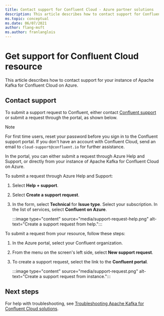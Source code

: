 ```yaml
---
title: Contact support for Confluent Cloud - Azure partner solutions
description: This article describes how to contact support for Confluent Cloud on the Azure portal.
ms.topic: conceptual
ms.date: 06/07/2021
author: flang-msft
ms.author: franlanglois
---
```


# Get support for Confluent Cloud resource

This article describes how to contact support for your instance of Apache Kafka for Confluent Cloud on Azure.

## Contact support

To submit a support request to Confluent, either contact [Confluent support](https://support.confluent.io) or submit a request through the portal, as shown below.

> [!NOTE]
> For first time users, reset your password before you sign in to the Confluent support portal. If you don't have an account with Confluent Cloud, send an email to `cloud-support@confluent.io` for further assistance.

In the portal, you can either submit a request through Azure Help and Support, or directly from your instance of Apache Kafka for Confluent Cloud on Azure.

To submit a request through Azure Help and Support:

1. Select **Help + support**.
1. Select **Create a support request**.
1. In the form, select **Technical** for **Issue type**. Select your subscription. In the list of services, select **Confluent on Azure**.

    :::image type="content" source="media/support-request-help.png" alt-text="Create a support request from help.":::

To submit a request from your resource, follow these steps:

1. In the Azure portal, select your Confluent organization.
1. From the menu on the screen's left side, select **New support request**.
1. To create a support request, select the link to the **Confluent portal**.

    :::image type="content" source="media/support-request.png" alt-text="Create a support request from instance.":::

## Next steps

For help with troubleshooting, see [Troubleshooting Apache Kafka for Confluent Cloud solutions](troubleshoot.md).
